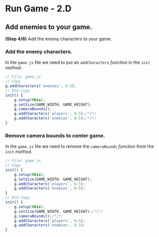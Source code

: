 # Run Game - 2.D

## Add enemies to your game.

**(Step 4/6)** Add the enemy characters to your game.

### Add the enemy characters.

In the `game.js` file we need to put an `addCharacters` _function_ in the `init` _method_.

```javascript
// File: game.js
// Copy
g.addCharacters('enemies', 0.5);
// End Copy
init() {
	g.setup(this);
	g.setSize(GAME_WIDTH, GAME_HEIGHT);
	g.cameraBounds();
	g.addCharacters('players', 0.5);/*[*/
	g.addCharacters('enemies', 0.5);/*]*/
}
```

### Remove camera bounds to center game.

In the `game.js` file we need to remove the `cameraBounds` _function_ from the `init` _method_.

```javascript
// File: game.js
// Copy
init() {
	g.setup(this);
	g.setSize(GAME_WIDTH, GAME_HEIGHT);
	g.addCharacters('players', 0.5);
	g.addCharacters('enemies', 0.5);
}
// End Copy
init() {
	g.setup(this);
	g.setSize(GAME_WIDTH, GAME_HEIGHT);/*{*/
	g.cameraBounds();/*}*/
	g.addCharacters('players', 0.5);
	g.addCharacters('enemies', 0.5);
}
```
